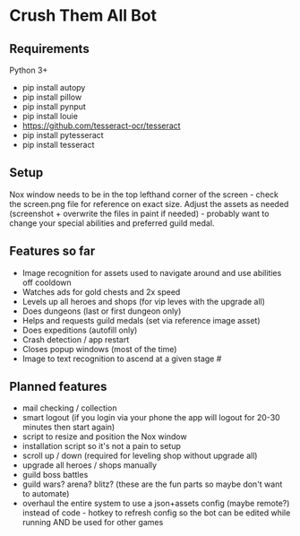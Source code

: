 # Crush Them All Bot

## Requirements

Python 3+

* pip install autopy
* pip install pillow
* pip install pynput
* pip install louie
* https://github.com/tesseract-ocr/tesseract
* pip install pytesseract
* pip install tesseract

## Setup

Nox window needs to be in the top lefthand corner of the screen - check the screen.png file for reference on exact size. Adjust the assets as needed (screenshot + overwrite the files in paint if needed) - probably want to change your special abilities and preferred guild medal.

## Features so far

* Image recognition for assets used to navigate around and use abilities off cooldown
* Watches ads for gold chests and 2x speed
* Levels up all heroes and shops (for vip leves with the upgrade all)
* Does dungeons (last or first dungeon only)
* Helps and requests guild medals (set via reference image asset)
* Does expeditions (autofill only)
* Crash detection / app restart
* Closes popup windows (most of the time)
* Image to text recognition to ascend at a given stage #

## Planned features

* mail checking / collection
* smart logout (if you login via your phone the app will logout for 20-30 minutes then start again)
* script to resize and position the Nox window
* installation script so it's not a pain to setup
* scroll up / down (required for leveling shop without upgrade all)
* upgrade all heroes / shops manually
* guild boss battles
* guild wars? arena? blitz? (these are the fun parts so maybe don't want to automate)
* overhaul the entire system to use a json+assets config (maybe remote?) instead of code - hotkey to refresh config so the bot can be edited while running AND be used for other games